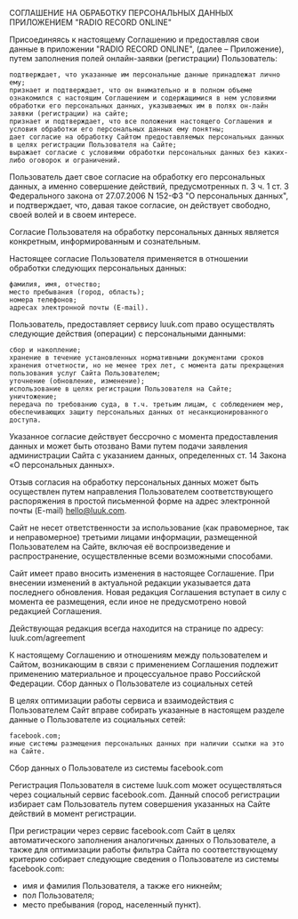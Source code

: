 СОГЛАШЕНИЕ НА ОБРАБОТКУ ПЕРСОНАЛЬНЫХ ДАННЫХ ПРИЛОЖЕНИЕМ "RADIO RECORD ONLINE"

Присоединяясь к настоящему Соглашению и предоставляя свои данные в приложении  "RADIO RECORD ONLINE", (далее – Приложение), путем заполнения полей онлайн-заявки (регистрации) Пользователь: 

    подтверждает, что указанные им персональные данные принадлежат лично ему; 
    признает и подтверждает, что он внимательно и в полном объеме ознакомился с настоящим Соглашением и содержащимися в нем условиями обработки его персональных данных, указываемых им в полях он-лайн заявки (регистрации) на сайте;
    признает и подтверждает, что все положения настоящего Соглашения и условия обработки его персональных данных ему понятны; 
    дает согласие на обработку Сайтом предоставляемых персональных данных в целях регистрации Пользователя на Сайте;
    выражает согласие с условиями обработки персональных данных без каких-либо оговорок и ограничений.

Пользователь дает свое согласие на обработку его персональных данных, а именно совершение действий, предусмотренных п. 3 ч. 1 ст. 3 Федерального закона от 27.07.2006 N 152-ФЗ "О персональных данных", и подтверждает, что, давая такое согласие, он действует свободно, своей волей и в своем интересе.

Согласие Пользователя на обработку персональных данных является конкретным, информированным и сознательным.

Настоящее согласие Пользователя применяется в отношении обработки следующих персональных данных:

    фамилия, имя, отчество;
    место пребывания (город, область);
    номера телефонов;
    адресах электронной почты (E-mail).

Пользователь, предоставляет сервису luuk.com право осуществлять следующие действия (операции) с персональными данными:

    сбор и накопление;
    хранение в течение установленных нормативными документами сроков хранения отчетности, но не менее трех лет, с момента даты прекращения пользования услуг Сайта Пользователем;
    уточнение (обновление, изменение);
    использование в целях регистрации Пользователя на Сайте;
    уничтожение;
    передача по требованию суда, в т.ч. третьим лицам, с соблюдением мер, обеспечивающих защиту персональных данных от несанкционированного доступа.

Указанное согласие действует бессрочно с момента предоставления данных и может быть отозвано Вами путем подачи заявления администрации Сайта с указанием данных, определенных ст. 14 Закона «О персональных данных».

Отзыв согласия на обработку персональных данных может быть осуществлен путем направления Пользователем соответствующего распоряжения в простой письменной форме на адрес электронной почты (E-mail) hello@luuk.com.

Сайт не несет ответственности за использование (как правомерное, так и неправомерное) третьими лицами информации, размещенной Пользователем на Сайте, включая её воспроизведение и распространение, осуществленные всеми возможными способами.

Сайт имеет право вносить изменения в настоящее Соглашение. При внесении изменений в актуальной редакции указывается дата последнего обновления. Новая редакция Соглашения вступает в силу с момента ее размещения, если иное не предусмотрено новой редакцией Соглашения.

Действующая редакция всегда находится на странице по адресу: luuk.com/agreement

К настоящему Соглашению и отношениям между пользователем и Сайтом, возникающим в связи с применением Соглашения подлежит применению материальное и процессуальное право Российской Федерации.
Сбор данных о Пользователе из социальных сетей

В целях оптимизации работы сервиса и взаимодействия с Пользователем Сайт вправе собирать указанные в настоящем разделе данные о Пользователе из социальных сетей:

    facebook.com;
    иные системы размещения персональных данных при наличии ссылки на это на Сайте.

Сбор данных о Пользователе из системы facebook.com

Регистрация Пользователя в системе luuk.com может осуществляться через социальный сервис facebook.com. Данный способ регистрации избирает сам Пользователь путем совершения указанных на Сайте действий в момент регистрации.

При регистрации через сервис facebook.com Сайт в целях автоматического заполнения аналогичных данных о Пользователе, а также для оптимизации работы фильтра Сайта по соответствующему критерию собирает следующие сведения о Пользователе из системы facebook.com:

 - имя и фамилия Пользователя, а также его никнейм;
 - пол Пользователя;
 - место пребывания (город, населенный пункт).
